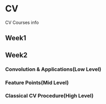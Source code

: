 # CV
CV Courses info
## Week1

## Week2
### Convolution & Applications(Low Level)
### Feature Points(Mid Level)
### Classical CV Procedure(High Level)
